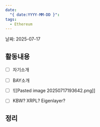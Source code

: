```yaml
---
date:
  "{ date:YYYY-MM-DD }": 
tags:
  - Ethereum
---
```


날짜: 2025-07-17

## 활동내용
- [ ] 자기소개
- [ ] BAY소개
- [ ] ![[Pasted image 20250717193642.png]]
- [ ] KBW? XRPL? Eigenlayer?




## 정리

